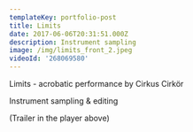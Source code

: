 ```yaml
---
templateKey: portfolio-post
title: Limits
date: 2017-06-06T20:31:51.000Z
description: Instrument sampling
image: /img/limits_front_2.jpeg
videoId: '268069580'
---
```

Limits - acrobatic performance by Cirkus Cirkör

Instrument sampling & editing

(Trailer in the player above)
